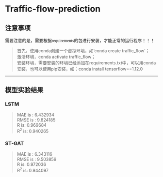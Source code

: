# Traffic-flow-prediction

## 注意事项

<font face="微软雅黑" >需要注意的是，需要根据requirements的包进行安装，才能正常的运行程序！！！</font>
  
>首先，使用conda创建一个虚拟环境，如‘conda create traffic_flow’；  
激活环境，conda activate traffic_flow；  
安装环境，需要安装的环境已经添加在requirements.txt中，可以用conda安装，也可以使用pip安装，如：conda install tensorflow==1.12.0
---

## 模型实验结果
### LSTM
>MAE is : 6.432934  
RMSE is : 9.824185  
R is: 0.969684  
R<sup>2</sup> is: 0.940265  

### ST-GAT  
>MAE is : 6.343116  
RMSE is : 9.503859  
R is: 0.972036  
R<sup>2</sup> is: 0.944097  